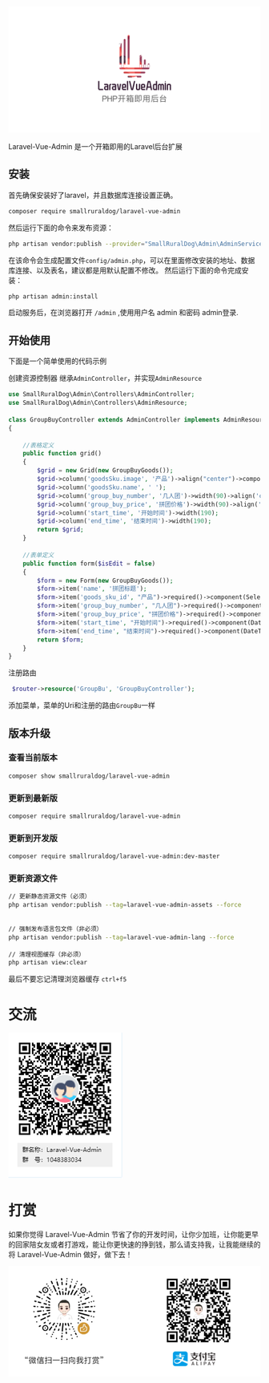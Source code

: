 ![logo](README.assets/logo-1584436939847.png)

Laravel-Vue-Admin 是一个开箱即用的Laravel后台扩展

## 安装
首先确保安装好了laravel，并且数据库连接设置正确。

``` bash
composer require smallruraldog/laravel-vue-admin
```

然后运行下面的命令来发布资源：
``` bash
php artisan vendor:publish --provider="SmallRuralDog\Admin\AdminServiceProvider"
```
在该命令会生成配置文件`config/admin.php`，可以在里面修改安装的地址、数据库连接、以及表名，建议都是用默认配置不修改。
然后运行下面的命令完成安装：

``` bash
php artisan admin:install
```
启动服务后，在浏览器打开 `/admin` ,使用用户名 admin 和密码 admin登录.
## 开始使用
下面是一个简单使用的代码示例



创建资源控制器 继承`AdminController`，并实现`AdminResource`

```php
use SmallRuralDog\Admin\Controllers\AdminController;
use SmallRuralDog\Admin\Controllers\AdminResource;

class GroupBuyController extends AdminController implements AdminResource
{

    //表格定义
    public function grid()
    {
        $grid = new Grid(new GroupBuyGoods());
        $grid->column('goodsSku.image', '产品')->align("center")->component(Image::make()->size(50, 50))->width(70);
        $grid->column('goodsSku.name', ' ');
        $grid->column('group_buy_number', '几人团')->width(90)->align('center');
        $grid->column('group_buy_price', '拼团价格')->width(90)->align('center')->itemPrefix("￥");
        $grid->column('start_time', '开始时间')->width(190);
        $grid->column('end_time', '结束时间')->width(190);
        return $grid;
    }

    //表单定义
    public function form($isEdit = false)
    {
        $form = new Form(new GroupBuyGoods());
        $form->item('name', '拼团标题');
        $form->item('goods_sku_id', "产品")->required()->component(Select::make()->style(['width' => '500px'])->filterable()->remote(route("seckillGoods/searchGoodsSku")));
        $form->item('group_buy_number', "几人团")->required()->component(InputNumber::make(2)->min(2));
        $form->item('group_buy_price', "拼团价格")->required()->component(InputNumber::make()->precision(2)->controls(false));
        $form->item('start_time', "开始时间")->required()->component(DateTimePicker::make());
        $form->item('end_time', "结束时间")->required()->component(DateTimePicker::make());
        return $form;
    }
}
```
注册路由
```php
 $router->resource('GroupBu', 'GroupBuyController');
```
添加菜单，菜单的Uri和注册的路由`GroupBu`一样

## 版本升级

### 查看当前版本
```bash
composer show smallruraldog/laravel-vue-admin
```
### 更新到最新版
```bash
composer require smallruraldog/laravel-vue-admin
```
### 更新到开发版
```bash
composer require smallruraldog/laravel-vue-admin:dev-master
```
### 更新资源文件



```sh
// 更新静态资源文件（必须）
php artisan vendor:publish --tag=laravel-vue-admin-assets --force
```



```bash

// 强制发布语言包文件（非必须）
php artisan vendor:publish --tag=laravel-vue-admin-lang --force

// 清理视图缓存（非必须）
php artisan view:clear
```
最后不要忘记清理浏览器缓存 `ctrl+f5`



# 交流

![image-20200313103804881](README.assets/image-20200313103804881.png)

# 打赏

如果你觉得 Laravel-Vue-Admin 节省了你的开发时间，让你少加班，让你能更早的回家陪女友或者打游戏，能让你更快速的挣到钱，那么请支持我，让我能继续的将 Laravel-Vue-Admin 做好，做下去！



![image-20200313112129545](README.assets/image-20200313112129545.png)